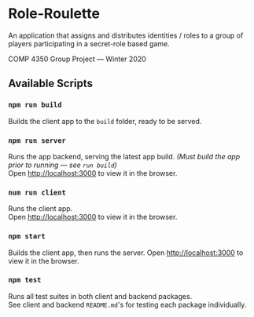 # Role-Roulette

An application that assigns and distributes identities / roles to a group of players participating in a secret-role based game.

COMP 4350 Group Project — Winter 2020

## Available Scripts

### `npm run build`

Builds the client app to the `build` folder, ready to be served.<br />

### `npm run server`

Runs the app backend, serving the latest app build. _(Must build the app prior to running — see `run build`)_<br />
Open [http://localhost:3000](http://localhost:3000) to view it in the browser.

### `num run client`

Runs the client app.<br />
Open [http://localhost:3000](http://localhost:3000) to view it in the browser.

### `npm start`

Builds the client app, then runs the server. Open [http://localhost:3000](http://localhost:3000) to view it in the browser.

### `npm test`

Runs all test suites in both client and backend packages.<br /> See client and backend `README.md`'s for testing each package individually.
